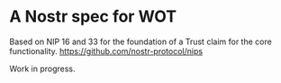 # A Nostr spec for WOT

Based on NIP 16 and 33 for the foundation of a Trust claim for the core functionality.
https://github.com/nostr-protocol/nips



Work in progress.
